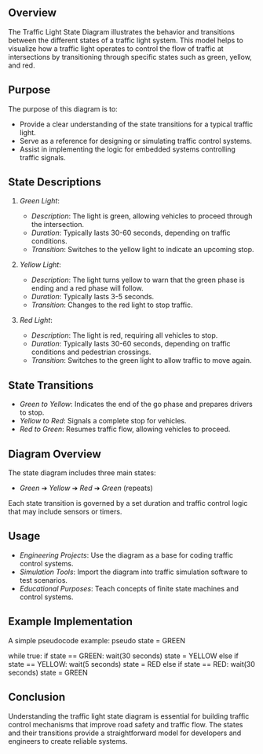 ## Overview
The Traffic Light State Diagram illustrates the behavior and transitions between the different states of a traffic light system. This model helps to visualize how a traffic light operates to control the flow of traffic at intersections by transitioning through specific states such as green, yellow, and red.

## Purpose
The purpose of this diagram is to:
- Provide a clear understanding of the state transitions for a typical traffic light.
- Serve as a reference for designing or simulating traffic control systems.
- Assist in implementing the logic for embedded systems controlling traffic signals.

## State Descriptions
1. *Green Light*:
   - *Description*: The light is green, allowing vehicles to proceed through the intersection.
   - *Duration*: Typically lasts 30-60 seconds, depending on traffic conditions.
   - *Transition*: Switches to the yellow light to indicate an upcoming stop.

2. *Yellow Light*:
   - *Description*: The light turns yellow to warn that the green phase is ending and a red phase will follow.
   - *Duration*: Typically lasts 3-5 seconds.
   - *Transition*: Changes to the red light to stop traffic.

3. *Red Light*:
   - *Description*: The light is red, requiring all vehicles to stop.
   - *Duration*: Typically lasts 30-60 seconds, depending on traffic conditions and pedestrian crossings.
   - *Transition*: Switches to the green light to allow traffic to move again.

## State Transitions
- *Green to Yellow*: Indicates the end of the go phase and prepares drivers to stop.
- *Yellow to Red*: Signals a complete stop for vehicles.
- *Red to Green*: Resumes traffic flow, allowing vehicles to proceed.

## Diagram Overview
The state diagram includes three main states:

- *Green* ➔ *Yellow* ➔ *Red* ➔ *Green* (repeats)

Each state transition is governed by a set duration and traffic control logic that may include sensors or timers.

## Usage
- *Engineering Projects*: Use the diagram as a base for coding traffic control systems.
- *Simulation Tools*: Import the diagram into traffic simulation software to test scenarios.
- *Educational Purposes*: Teach concepts of finite state machines and control systems.

## Example Implementation
A simple pseudocode example:
pseudo
state = GREEN

while true:
    if state == GREEN:
        wait(30 seconds)
        state = YELLOW
    else if state == YELLOW:
        wait(5 seconds)
        state = RED
    else if state == RED:
        wait(30 seconds)
        state = GREEN


## Conclusion
Understanding the traffic light state diagram is essential for building traffic control mechanisms that improve road safety and traffic flow. The states and their transitions provide a straightforward model for developers and engineers to create reliable systems.